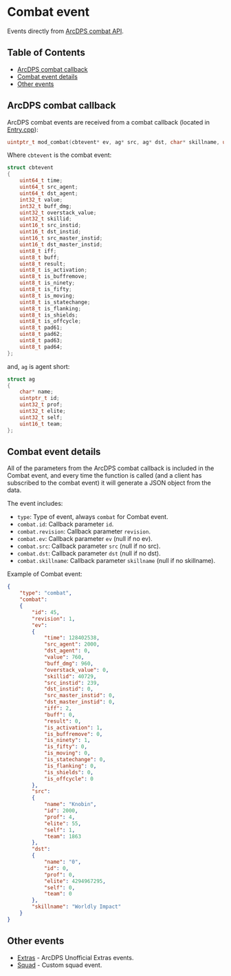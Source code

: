 # Combat event

Events directly from [ArcDPS combat API](https://www.deltaconnected.com/arcdps/api/).

## Table of Contents

- [ArcDPS combat callback](#arcdps-combat-callback)
- [Combat event details](#combat-event-details)
- [Other events](#other-events)

## ArcDPS combat callback

ArcDPS combat events are received from a combat callback (located in [Entry.cpp](../src/Entry.cpp)): 

```cpp
uintptr_t mod_combat(cbtevent* ev, ag* src, ag* dst, char* skillname, uint64_t id, uint64_t revision)
```

Where ```cbtevent``` is the combat event:

```cpp
struct cbtevent
{
    uint64_t time;
    uint64_t src_agent;
    uint64_t dst_agent;
    int32_t value;
    int32_t buff_dmg;
    uint32_t overstack_value;
    uint32_t skillid;
    uint16_t src_instid;
    uint16_t dst_instid;
    uint16_t src_master_instid;
    uint16_t dst_master_instid;
    uint8_t iff;
    uint8_t buff;
    uint8_t result;
    uint8_t is_activation;
    uint8_t is_buffremove;
    uint8_t is_ninety;
    uint8_t is_fifty;
    uint8_t is_moving;
    uint8_t is_statechange;
    uint8_t is_flanking;
    uint8_t is_shields;
    uint8_t is_offcycle;
    uint8_t pad61;
    uint8_t pad62;
    uint8_t pad63;
    uint8_t pad64;
};
```

and, ```ag``` is agent short:

```cpp
struct ag
{
    char* name;
    uintptr_t id;
    uint32_t prof;
    uint32_t elite;
    uint32_t self;
    uint16_t team;
};
```

## Combat event details

All of the parameters from the ArcDPS combat callback is included in the Combat event, and every time the function is called (and a client has subscribed to the combat event) it will generate a JSON object from the data.

The event includes:
- ```type```: Type of event, always ```combat``` for Combat event.
- ```combat.id```: Callback parameter ```id```.
- ```combat.revision```: Callback parameter ```revision```.
- ```combat.ev```: Callback parameter ```ev``` (null if no ev).
- ```combat.src```: Callback parameter ```src``` (null if no src).
- ```combat.dst```: Callback parameter ```dst``` (null if no dst).
- ```combat.skillname```: Callback parameter ```skillname``` (null if no skillname).

Example of Combat event: 

```json
{
    "type": "combat",
    "combat":
    {
        "id": 45,
        "revision": 1,
        "ev":
        {
            "time": 128402538,
            "src_agent": 2000,
            "dst_agent": 0,
            "value": 760,
            "buff_dmg": 960,
            "overstack_value": 0,
            "skillid": 40729,
            "src_instid": 239,
            "dst_instid": 0,
            "src_master_instid": 0,
            "dst_master_instid": 0,
            "iff": 2,
            "buff": 0,
            "result": 0,
            "is_activation": 1,
            "is_buffremove": 0,
            "is_ninety": 1,
            "is_fifty": 0,
            "is_moving": 0,
            "is_statechange": 0,
            "is_flanking": 0,
            "is_shields": 0,
            "is_offcycle": 0
        },
        "src":
        {
            "name": "Knobin",
            "id": 2000,
            "prof": 4,
            "elite": 55,
            "self": 1,
            "team": 1863
        },
        "dst":
        {
            "name": "0",
            "id": 0,
            "prof": 0,
            "elite": 4294967295,
            "self": 0,
            "team": 0
        },
        "skillname": "Worldly Impact"
    }
}
```

## Other events

- [Extras](Extras.md) - ArcDPS Unofficial Extras events.
- [Squad](Squad.md) - Custom squad event.